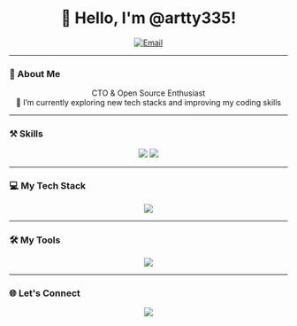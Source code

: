 <h1 align="center">👋 Hello, I'm @artty335!</h1>

<p align="center">
  <a href="mailto:artty3354@gmail.com">
    <img src="https://img.shields.io/badge/-artty3354@gmail.com-black?labelColor=black&logo=gmail&logoColor=white&style=flat-square" alt="Email">
  </a>
</p>

---

### 🚀 About Me
<p align="center">
  CTO & Open Source Enthusiast <br>
  🌱 I’m currently exploring new tech stacks and improving my coding skills
</p>

---

### ⚒ Skills
<p align="center">
  <img src="https://img.shields.io/badge/🥪-Front%20End-ff79c6?style=for-the-badge">
  <img src="https://img.shields.io/badge/🥗-Back%20End-8be9fd?style=for-the-badge">
</p>

---

### 💻 My Tech Stack
<p align="center">
  <a href="https://skillicons.dev">
    <img src="https://skillicons.dev/icons?i=html,css,tailwindcss,materialui,js,nodejs,react,next,express,python,arduino,linux,powershell&theme=light" />
  </a>
</p>

---

### 🛠 My Tools
<p align="center">
  <a href="https://skillicons.dev">
    <img src="https://skillicons.dev/icons?i=git,npm,github,postgresql,mysql,nginx&theme=light" />
  </a>
</p>

---

### 🌐 Let's Connect
<p align="center">
  <a href="mailto:artty3354@gmail.com"><img src="https://img.shields.io/badge/Email-artty3354@gmail.com-D14836?style=for-the-badge&logo=gmail&logoColor=white"></a>
</p>
